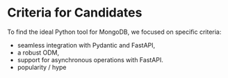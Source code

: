 # Criteria for Candidates

To find the ideal Python tool for MongoDB, we focused on specific criteria: 

* seamless integration with Pydantic and FastAPI,
* a robust ODM, 
* support for asynchronous operations with FastAPI.
* popularity / hype
